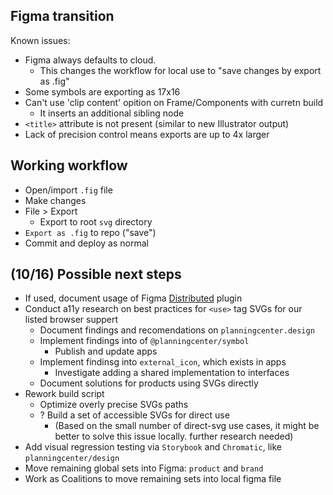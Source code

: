 ## Figma transition

Known issues:

- Figma always defaults to cloud.
  - This changes the workflow for local use to "save changes by export as .fig"
- Some symbols are exporting as 17x16
- Can't use 'clip content' opition on Frame/Components with curretn build
  - It inserts an additional sibling node
- `<title>` attribute is not present (similar to new Illustrator output)
- Lack of precision control means exports are up to 4x larger

## Working workflow

- Open/import `.fig` file
- Make changes
- File > Export
  - Export to root `svg` directory
- `Export as .fig` to repo ("save")
- Commit and deploy as normal

## (10/16) Possible next steps
* If used, document usage of Figma [Distributed](https://www.figma.com/community/plugin/761098431161143653) plugin
* Conduct a11y research on best practices for `<use>` tag SVGs for our listed browser suppert
  * Document findings and recomendations on `planningcenter.design`
  * Implement findings into of `@planningcenter/symbol`
    * Publish and update apps
  * Implement findinsg into `external_icon`, which exists in apps
    * Investigate adding a shared implementation to interfaces
  * Document solutions for products using SVGs directly
* Rework build script
  * Optimize overly precise SVGs paths
  * ? Build a set of accessible SVGs for direct use
    * (Based on the small number of direct-svg use cases, it might be better to solve this issue locally. further research needed)
* Add visual regression testing via `Storybook` and `Chromatic`, like `planningcenter/design`
* Move remaining global sets into Figma: `product` and `brand`
* Work as Coalitions to move remaining sets into local figma file